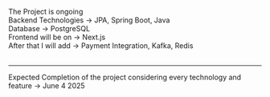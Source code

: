 The Project is ongoing <br>
Backend Technologies -> JPA, Spring Boot, Java <br>
Database -> PostgreSQL <br>
Frontend will be on -> Next.js<br>
After that I will add -> Payment Integration, Kafka, Redis <br><br>
<hr>

Expected Completion of the project considering every technology and feature -> June 4 2025
